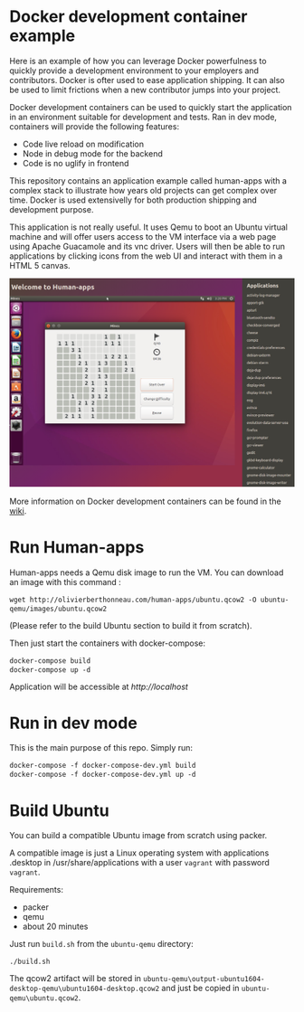 # Docker development container example

Here is an example of how you can leverage Docker powerfulness to quickly provide a development environment to your employers and contributors.
Docker is ofter used to ease application shipping. It can also be used to limit frictions when a new contributor jumps into your project.

Docker development containers can be used to quickly start the application in an environment suitable for development and tests. Ran in dev mode, containers will provide the following features:

- Code live reload on modification
- Node in debug mode for the backend
- Code is no uglify in frontend

This repository contains an application example called human-apps with a complex stack to illustrate how years old projects can get complex over time. Docker is used extensivelly for both production shipping and development purpose.

This application is not really useful. It uses Qemu to boot an Ubuntu virtual machine and will offer users access to the VM interface via a web page using Apache Guacamole and its vnc driver. Users will then be able to run applications by clicking icons from the web UI and interact with them in a HTML 5 canvas.

![Alt text](/screenshot.png?raw=true "Human-apps screenshot")

More information on Docker development containers can be found in the [wiki](https://github.com/dynamiccast/docker-dev/wiki).

# Run Human-apps

Human-apps needs a Qemu disk image to run the VM. You can download an image with this command :

````
wget http://olivierberthonneau.com/human-apps/ubuntu.qcow2 -O ubuntu-qemu/images/ubuntu.qcow2
````

(Please refer to the build Ubuntu section to build it from scratch).

Then just start the containers with docker-compose:

````
docker-compose build
docker-compose up -d
````

Application will be accessible at *http://localhost*

# Run in dev mode

This is the main purpose of this repo. Simply run:

````
docker-compose -f docker-compose-dev.yml build
docker-compose -f docker-compose-dev.yml up -d
````

# Build Ubuntu

You can build a compatible Ubuntu image from scratch using packer.

A compatible image is just a Linux operating system with applications .desktop in /usr/share/applications with a user `vagrant` with password `vagrant`.

Requirements:
- packer
- qemu
- about 20 minutes

Just run `build.sh` from the `ubuntu-qemu` directory:

````
./build.sh
````

The qcow2 artifact will be stored in `ubuntu-qemu\output-ubuntu1604-desktop-qemu\ubuntu1604-desktop.qcow2` and just be copied in `ubuntu-qemu\ubuntu.qcow2`.
